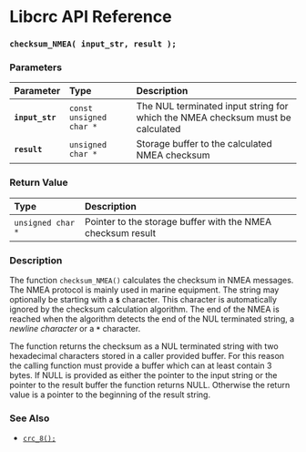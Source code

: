 # Libcrc API Reference

### `checksum_NMEA( input_str, result );`

### Parameters

| Parameter | Type | Description |
| :--- | :--- | :--- |
|**`input_str`**|`const unsigned char *`|The NUL terminated input string for which the NMEA checksum must be calculated|
|**`result`**|`unsigned char *`|Storage buffer to the calculated NMEA checksum|

### Return Value

| Type | Description |
| :--- | :--- |
|`unsigned char *`|Pointer to the storage buffer with the NMEA checksum result|

### Description

The function `checksum_NMEA()` calculates the checksum in NMEA messages. The NMEA protocol is mainly used in marine
equipment. The string may optionally be starting with a **`$`** character. This character is automatically ignored by
the checksum calculation algorithm. The end of the NMEA is reached when the algorithm detects the end of the NUL
terminated string, a *newline character* or a **`*`** character.

The function returns the checksum as a NUL terminated string with two hexadecimal characters stored in a caller provided
buffer. For this reason the calling function must provide a buffer which can at least contain 3 bytes. If NULL is
provided as either the pointer to the input string or the pointer to the result buffer the function returns NULL.
Otherwise the return value is a pointer to the beginning of the result string.

### See Also

* [`crc_8();`](crc_8.md)
